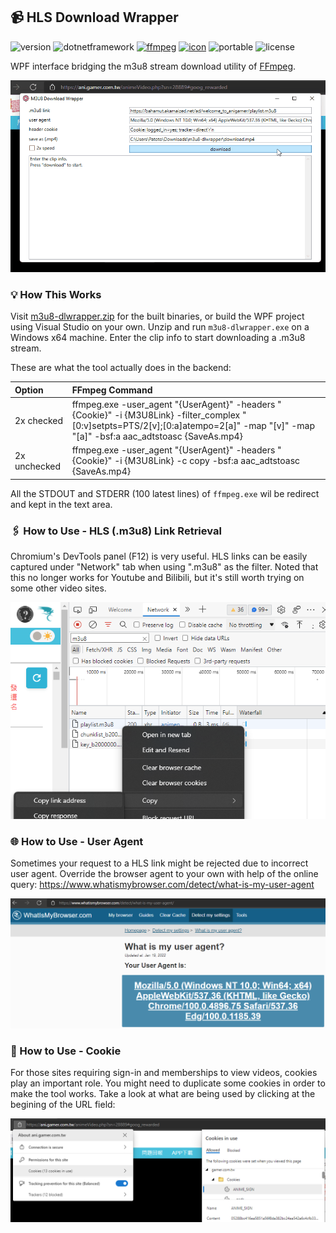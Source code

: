
## 📹 HLS Download Wrapper

![version](https://img.shields.io/badge/version-1.1.0.0-blue.svg)
![dotnetframework](https://img.shields.io/badge/.net%20framework-4.7.2-green.svg)
[![ffmpeg](https://img.shields.io/badge/ffmpeg-4.4-brightgreen.svg)](https://github.com/FFmpeg/FFmpeg/commit/f68ab9de4e)
[![icon](https://img.shields.io/badge/icon-iconfinder-pink.svg)](https://www.iconfinder.com)
![portable](https://img.shields.io/badge/portable-windows%20x64-yellow.svg)
![license](https://img.shields.io/badge/license-GPL%20%28inherited%29-blueviolet.svg)

WPF interface bridging the m3u8 stream download utility of [FFmpeg](https://github.com/FFmpeg/FFmpeg).

<img src="/imgs/Demo.gif?raw=true">


### 💡 How This Works

Visit [m3u8-dlwrapper.zip](https://github.com/der3318/m3u8-dlwrapper/releases/download/v1.1.0.0/m3u8-dlwrapper.zip) for the built binaries, or build the WPF project using Visual Studio on your own. Unzip and run `m3u8-dlwrapper.exe` on a Windows x64 machine. Enter the clip info to start downloading a .m3u8 stream.

These are what the tool actually does in the backend:

| Option | FFmpeg Command |
| :- | :- |
| 2x checked | ffmpeg.exe -user_agent "{UserAgent}" -headers "{Cookie}" -i {M3U8Link} -filter_complex "[0:v]setpts=PTS/2[v];[0:a]atempo=2[a]" -map "[v]" -map "[a]" -bsf:a aac_adtstoasc {SaveAs.mp4}
| 2x unchecked | ffmpeg.exe -user_agent "{UserAgent}" -headers "{Cookie}" -i {M3U8Link} -c copy -bsf:a aac_adtstoasc {SaveAs.mp4} |

All the STDOUT and STDERR (100 latest lines) of `ffmpeg.exe` wil be redirect and kept in the text area.


### 🖇️ How to Use - HLS (.m3u8) Link Retrieval

Chromium's DevTools panel (F12) is very useful. HLS links can be easily captured under "Network" tab when using ".m3u8" as the filter. Noted that this no longer works for Youtube and Bilibili, but it's still worth trying on some other video sites.

<img src="/imgs/LinkRetrieval.png">


### 🌐 How to Use - User Agent

Sometimes your request to a HLS link might be rejected due to incorrect user agent. Override the browser agent to your own with help of the online query: https://www.whatismybrowser.com/detect/what-is-my-user-agent

<img src="/imgs/UserAgent.png">


### 🍪 How to Use - Cookie

For those sites requiring sign-in and memberships to view videos, cookies play an important role. You might need to duplicate some cookies in order to make the tool works. Take a look at what are being used by clicking at the begining of the URL field:

<img src="/imgs/Cookie.png">

